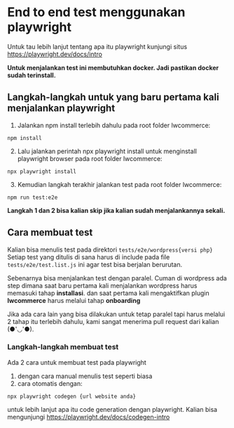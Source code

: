 # End to end test menggunakan playwright

Untuk tau lebih lanjut tentang apa itu playwright kunjungi situs https://playwright.dev/docs/intro

**Untuk menjalankan test ini membutuhkan docker. Jadi pastikan docker sudah terinstall.**

## Langkah-langkah untuk yang baru pertama kali menjalankan playwright

1. Jalankan npm install terlebih dahulu pada root folder lwcommerce:

```shell script
npm install
```

2. Lalu jalankan perintah npx playwright install untuk menginstall playwright browser pada root folder lwcommerce:

```shell script
npx playwright install
```

3. Kemudian langkah terakhir jalankan test pada root folder lwcommerce:

```shell script
npm run test:e2e
```

**Langkah 1 dan 2 bisa kalian skip jika kalian sudah menjalankannya sekali.**

## Cara membuat test

Kalian bisa menulis test pada direktori `tests/e2e/wordpress{versi php}`
Setiap test yang ditulis di sana harus di include pada file `tests/e2e/test.list.js`
ini agar test bisa berjalan berurutan.

Sebenarnya bisa menjalankan test dengan paralel. Cuman di wordpress ada step dimana saat baru pertama kali menjalankan
wordpress harus memasuki tahap **installasi**.
dan saat pertama kali mengaktifkan plugin **lwcommerce** harus melalui tahap **onboarding**

Jika ada cara lain yang bisa dilakukan untuk tetap paralel tapi harus melalui 2 tahap itu terlebih dahulu,
kami sangat menerima pull request dari kalian (●'◡'●).

### Langkah-langkah membuat test

Ada 2 cara untuk membuat test pada playwright

1. dengan cara manual menulis test seperti biasa
2. cara otomatis dengan:

```shell script
npx playwright codegen {url website anda}
```

untuk lebih lanjut apa itu code generation dengan playwright. Kalian bisa
mengunjungi https://playwright.dev/docs/codegen-intro